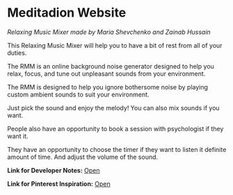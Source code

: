 # Meditadion Website
*Relaxing Music Mixer made by Maria Shevchenko and Zainab Hussain*

This Relaxing Music Mixer will help you to have a bit of rest from all of your duties. 

The RMM is an online background noise generator designed to help you relax, focus, and tune out unpleasant sounds from your environment.

The RMM is designed to help you ignore bothersome noise by playing custom ambient sounds to suit your environment.

Just pick the sound and enjoy the melody! You can also mix sounds if you want. 

People also have an opportunity to book a session with psychologist if they want it.

They have an opportunity to choose the timer if they want to listen it definite amount of time. And adjust the volume of the sound.

**Link for Developer Notes:**
[Open](https://docs.google.com/document/d/1GCx6aglDNik7BVOAq9RYbSFUFjBPMUQEjVxlS_Pny00/edit?usp=sharing)

**Link for Pinterest Inspiration:**
[Open](https://www.pinterest.ru/shevchenkomasha134/music-mixer-inspo/)
